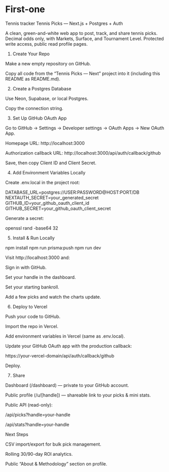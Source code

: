 # First-one
Tennis tracker
Tennis Picks — Next.js + Postgres + Auth

A clean, green-and-white web app to post, track, and share tennis picks. Decimal odds only, with Markets, Surface, and Tournament Level. Protected write access, public read profile pages.

1) Create Your Repo

Make a new empty repository on GitHub.

Copy all code from the “Tennis Picks — Next” project into it (including this README as README.md).

2) Create a Postgres Database

Use Neon, Supabase, or local Postgres.

Copy the connection string.

3) Set Up GitHub OAuth App

Go to GitHub → Settings → Developer settings → OAuth Apps → New OAuth App.

Homepage URL: http://localhost:3000

Authorization callback URL: http://localhost:3000/api/auth/callback/github

Save, then copy Client ID and Client Secret.

4) Add Environment Variables Locally

Create .env.local in the project root:

DATABASE_URL=postgres://USER:PASSWORD@HOST:PORT/DB
NEXTAUTH_SECRET=your_generated_secret
GITHUB_ID=your_github_oauth_client_id
GITHUB_SECRET=your_github_oauth_client_secret

Generate a secret:

openssl rand -base64 32

5) Install & Run Locally

npm install
npm run prisma:push
npm run dev

Visit http://localhost:3000 and:

Sign in with GitHub.

Set your handle in the dashboard.

Set your starting bankroll.

Add a few picks and watch the charts update.

6) Deploy to Vercel

Push your code to GitHub.

Import the repo in Vercel.

Add environment variables in Vercel (same as .env.local).

Update your GitHub OAuth app with the production callback:

https://your-vercel-domain/api/auth/callback/github

Deploy.

7) Share

Dashboard (/dashboard) — private to your GitHub account.

Public profile (/u/[handle]) — shareable link to your picks & mini stats.

Public API (read-only):

/api/picks?handle=your-handle

/api/stats?handle=your-handle

Next Steps

CSV import/export for bulk pick management.

Rolling 30/90-day ROI analytics.

Public “About & Methodology” section on profile.
